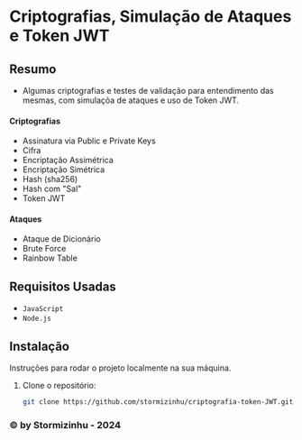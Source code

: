# Criptografias, Simulação de Ataques e Token JWT

## Resumo
- Algumas criptografias e testes de validação para entendimento das mesmas, com simulaçõa de ataques e uso de Token JWT.
  
#### Criptografias
- Assinatura via Public e Private Keys
- Cifra
- Encriptação Assimétrica
- Encriptação Simétrica
- Hash (sha256)
- Hash com "Sal"
- Token JWT

#### Ataques
- Ataque de Dicionário
- Brute Force
- Rainbow Table

## Requisitos Usadas

- `JavaScript`
- `Node.js`

## Instalação

Instruções para rodar o projeto localmente na sua máquina. 

1. Clone o repositório:
   ```bash
   git clone https://github.com/stormizinhu/criptografia-token-JWT.git

### © by Stormizinhu - 2024
